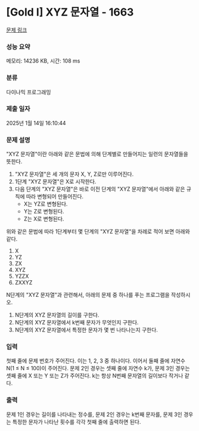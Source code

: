 # [Gold I] XYZ 문자열 - 1663 

[문제 링크](https://www.acmicpc.net/problem/1663) 

### 성능 요약

메모리: 14236 KB, 시간: 108 ms

### 분류

다이나믹 프로그래밍

### 제출 일자

2025년 1월 14일 16:10:44

### 문제 설명

<p>"XYZ 문자열"이란 아래와 같은 문법에 의해 단계별로 만들어지는 일련의 문자열들을 뜻한다.</p>

<ol>
	<li>"XYZ 문자열"은 세 개의 문자 X, Y, Z로만 이루어진다.</li>
	<li>1단계 "XYZ 문자열"은 X로 시작한다.</li>
	<li>다음 단계의 "XYZ 문자열"은 바로 이전 단계의 "XYZ 문자열"에서 아래와 같은 규칙에 따라 변형되어 만들어진다.
	<ul>
		<li>X는 YZ로 변형된다.</li>
		<li>Y는 Z로 변형된다.</li>
		<li>Z는 X로 변형된다.</li>
	</ul>
	</li>
</ol>

<p>위와 같은 문법에 따라 1단계부터 몇 단계의 "XYZ 문자열"을 차례로 적어 보면 아래와 같다.</p>

<ol>
	<li>X</li>
	<li>YZ</li>
	<li>ZX</li>
	<li>XYZ</li>
	<li>YZZX</li>
	<li>ZXXYZ</li>
</ol>

<p>N단계의 "XYZ 문자열"과 관련해서, 아래의 문제 중 하나를 푸는 프로그램을 작성하시오.</p>

<ol>
	<li>N단계의 XYZ 문자열의 길이를 구한다.</li>
	<li>N단계의 XYZ 문자열에서 k번째 문자가 무엇인지 구한다.</li>
	<li>N단계의 XYZ 문자열에서 특정한 문자가 몇 번 나타나는지 구한다.</li>
</ol>

### 입력 

 <p>첫째 줄에 문제 번호가 주어진다. 이는 1, 2, 3 중 하나이다. 이어서 둘째 줄에 자연수 N(1 ≤ N ≤ 100)이 주어진다. 문제 2인 경우는 셋째 줄에 자연수 k가, 문제 3인 경우는 셋째 줄에 X 또는 Y 또는 Z가 주어진다. k는 항상 N번째 문자열의 길이보다 작거나 같다.</p>

### 출력 

 <p>문제 1인 경우는 길이를 나타내는 정수를, 문제 2인 경우는 k번째 문자를, 문제 3인 경우는 특정한 문자가 나타난 횟수를 각각 첫째 줄에 출력하면 된다.</p>

